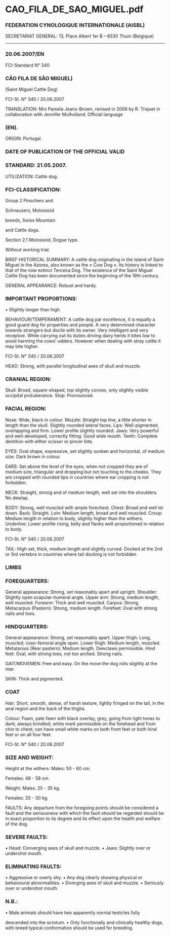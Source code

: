 # CAO_FILA_DE_SAO_MIGUEL.pdf


### FEDERATION CYNOLOGIQUE INTERNATIONALE (AISBL)


SECRETARIAT GENERAL: 13, Place Albert 1er  B – 6530 Thuin (Belgique)
______________________________________________________________________________

### 20.06.2007/EN



FCI-Standard N° 340

### CÃO FILA DE SÃO MIGUEL)


(Saint Miguel Cattle Dog)




FCI-St. N° 340  / 20.06.2007

TRANSLATION: Mrs Pamela Jeans-Brown, revised in 2006 by R.
Triquet in collaboration with Jennifer Mulholland.  Official language


### (EN).



ORIGIN: Portugal.

### DATE OF PUBLICATION OF THE OFFICIAL VALID



### STANDARD: 21.05.2007.



UTILIZATION: Cattle dog.

### FCI-CLASSIFICATION:


Group 2
Pinschers and


Schnauzers,  Molossoid


breeds, Swiss Mountain


and Cattle dogs.

Section 2.1  Molossoid, Dogue type.


Without working trial.



BRIEF HISTORICAL SUMMARY: A cattle dog originating in the
island of Saint Miguel in the Azores, also known as the « Cow
Dog ».  Its history is linked to that of the now extinct Terceira Dog.
The existence of the Saint Miguel Cattle Dog has been documented
since the beginning of the 19th century.



GENERAL APPEARANCE: Robust and hardy.

### IMPORTANT PROPORTIONS:


• Slightly longer than high.

BEHAVIOUR/TEMPERAMENT: A cattle dog par excellence, it is
equally a good guard dog for properties and people. A very
determined character towards strangers but docile with its owner.
Very intelligent and very receptive.  While carrying out its duties
driving dairy herds it bites low to avoid harming the cows’ udders.
However when dealing with stray cattle it may bite higher.



FCI-St. N° 340  / 20.06.2007


HEAD: Strong, with parallel longitudinal axes of skull and muzzle.

### CRANIAL REGION:


Skull: Broad, square-shaped, top slightly convex, only slightly
visible occipital protuberance.
Stop: Pronounced.

### FACIAL REGION:


Nose: Wide, black in colour.
Muzzle: Straight top line, a little shorter in length than the skull.
Slightly rounded lateral faces.
Lips: Well-pigmented, overlapping and firm.  Lower profile slightly
rounded.
Jaws: Very powerful and well-developed, correctly fitting. Good
wide mouth.
Teeth: Complete dentition with either scissor or pincer bite.

EYES: Oval shape, expressive, set slightly sunken and horizontal, of
medium size.  Dark brown in colour.

EARS: Set above the level of the eyes; when not cropped they are of
medium size, triangular and dropping but not touching to the cheeks.
They are cropped with rounded tips in countries where ear cropping
is not forbidden.

NECK: Straight, strong and of medium length, well set into the
shoulders.  No dewlap.

BODY: Strong, well muscled with ample forechest.
Chest: Broad and well let down.
Back: Straight.
Loin: Medium length, broad and well muscled.
Croup: Medium length in relation to body, slightly higher than the
withers.
Underline: Lower profile rising, belly and flanks well-proportioned
in relation to body.


FCI-St. N° 340  / 20.06.2007

TAIL: High set, thick, medium length and slightly curved.  Docked
at the 2nd or 3rd vertebra in countries where tail docking is not
forbidden.

### LIMBS



### FOREQUARTERS:


General appearance: Strong, set reasonably apart and upright.
Shoulder: Slightly open scapular-humeral angle.
Upper arm: Strong, medium length, well muscled.
Forearm: Thick and well muscled.
Carpus: Strong.
Metacarpus (Pastern): Strong, medium length.
Forefeet: Oval with strong nails and toes.

### HINDQUARTERS:


General appearance: Strong, set reasonably apart.
Upper thigh: Long, muscled; coxo-femoral angle open.
Lower thigh: Medium length, muscled.
Metatarsus (Rear pastern):  Medium length.  Dewclaws permissible.
Hind feet: Oval, with strong toes, not too arched.  Strong nails.

GAIT/MOVEMEN: Free and easy.  On the move the dog rolls
slightly at the rear.

SKIN: Thick and pigmented.

### COAT


Hair: Short, smooth, dense, of harsh texture, lightly fringed on the
tail, in the anal region and the back of the thighs.

Colour: Fawn, pale fawn with black overlay, grey, going from light
tones to dark; always brindled; white mark permissible on the
forehead and from chin to chest; can have small white marks on both
front feet or both hind feet or on all four feet.




FCI-St. N° 340  / 20.06.2007

### SIZE AND WEIGHT:


Height at the withers:  Males:
50 - 60 cm.

Females:  48 - 58 cm.


Weight:
Males:
25 - 35 kg.

Females: 20 - 30 kg.

FAULTS: Any departure from the foregoing points should be
considered a fault and the seriousness with which the fault should be
regarded should be in exact proportion to its degree and its effect
upon the health and welfare of the dog.

### SEVERE FAULTS:


• Head: Converging axes of skull and muzzle.
• Jaws: Slightly over or undershot mouth.

### ELIMINATING FAULTS:


• Aggressive or overly shy.
• Any dog clearly showing physical or behavioural abnormalities.
• Diverging axes of skull and muzzle.
• Seriously over or undershot mouth.

### N.B.:


• Male animals should have two apparently normal testicles fully

descended into the scrotum.
• Only functionally and clinically healthy dogs, with breed typical
conformation should be used for breeding.






